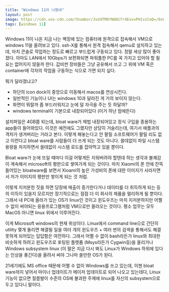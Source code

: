 ```yaml
---
title: "Windows 11이 나왔네"
layout: post
image: https://cdn.vox-cdn.com/thumbor/3vU4TM6YN6N1fr4EovxPH1vzCeQ=/0x0:2639x1760/1200x800/filters:focal(1109x669:1531x1091)/cdn.vox-cdn.com/uploads/chorus_image/image/69455736/windows11.15.jpg
tags: [windows 11]
---
```


Windows 11이 나온 지금 나는 벽장에 있는 컴퓨터에 원격으로 접속해서 VM으로 windows 11을 올려보고 있다. ssh-X를 통해서 원격 접속해서 qemu로 설치하고 있는데, 마치 콘솔로 작업하는 정도로 빠르고 부드럽게 구동되고 있다. 정말 세상 많이 좋아졌다. 아마도 LAN에서 10Gbps가 보편화되면 파워풀한 PC를 꼭 가지고 있어야 할 필요는 없어지지 않을까 한다. 값비싼 장비들은 그냥 공유해서 쓰고 그 위에 VM 혹은 container에 각자의 작업을 구동하는 식으로 가면 되지 싶다.

뭐가 달라졌냐고?
- 하단의 icon dock이 중앙으로 이동해서 macos를 연상시킨다.
- 일반적인 기능이나 UI는 windows 10과 달라진 게 거의 보이지 않는다.
- 화면이 뭐랄까 좀 부드러워지고 눈에 덜 자극을 주는 듯 하달까?
- windows terminal이 기본으로 내장되어있다 (이거 하난 맘에든다)

설치파일은 4GB쯤 되는데, bloat ware가 제법 내장되어있고 정식 구입을 종용하는 app들이 들어와있다. 이것은 예전에도 그랬지만 상당히 거슬리는데, 여기서 애플과의 격차가 생겨버리는 거라고 본다. 이렇게 해놓는다고 안 팔릴 소프트웨어가 팔릴 리도 없고 이런다고 bloat ware를 사람들이 더 쓰게 되는 것도 아니다. 쓸데없이 파일 시스템 용량을 차지하면서 쓸데없이 시스템 로드를 잡아먹고 있을 뿐이다. 

Bloat ware가 눈에 뜨일 때마다 이걸 어떻게든 지워버려야 할텐데 하는 생각과 불쾌감이 계속해서 microsoft의 평판으로 쌓여가게 되는 것이다. 마치 Xiaomi의 폰 안에 잔뜩 들어있는 bloatware를 보면서 Xioami의 높은 가성비의 폰에 대한 이미지가 사라지면서 저가 이미지의 평판만 쌓이게 되는 것 처럼.

이렇게 지저분한 짓을 하면 당장에 매출이 증가한다거나 데이터를 더 취득하게 되는 등의 이득이 있을지 모르지만 장기적으로는 점점 더 이 회사의 제품을 멀리하게 될 뿐이다. 그래서 내 PC에 올라가 있는 OS가 linux인 것이고 윈도우즈는 마치 지저분하지만 어쩔 수 없이 써야되는 응용프로그램처럼 VM으로만 올라오는 것이다. 평소 업무는 모두 MacOS 아니면 linux 위에서 이루어진다.

이게 Microsoft windows의 현재 위상이다. Linux에서 command line으로 간단히 utility 몇개 돌리면 해결될 일을 여러 개의 윈도우즈 + 여러 번의 검색을 통해서도 해결 못하게 되어있는 답답함은 여전하다. 그래서 어쩔 수 없이 bash라든가 linux와 최대한 비슷하게 하려고 윈도우즈로 포팅된 플랫폼 (Msys라든가 Cygwin등)을 올리거나 Windows subsystem linux (이 말은 지금 다시 봐도 Linux가 Windows 하위에 있다는 인상을 풍긴다)을 올려서 써야 그나마 쓸만한 OS가 된다.

21세기에도 MS office 때문에 어쩔 수 없이 Windows를 쓰고 있는데, 이젠 bloat ware까지 넣어서 마이너 업데이트가 메이저 업데이트로 되어 나오고 있는데다, Linux 기능이 없으면 절름발이 수준의 OS에 불과한 주제에 linux를 자신의 subsystem으로 두고 있다니 말이다. 